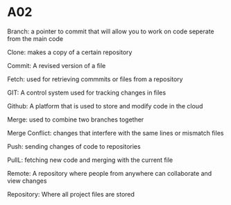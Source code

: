 # A02
Branch: a pointer to commit that will allow you to work on code seperate from the main code

Clone: makes a copy of a certain repository

Commit: A revised version of a file

Fetch: used for retrieving commmits or files from a repository

GIT: A control system used for tracking changes in files

Github: A platform that is used to store and modify code in the cloud

Merge: used to combine two branches together

Merge Conflict: changes that interfere with the same lines or mismatch files

Push: sending changes of code to repositories

PullL: fetching new code and merging with the current file

Remote: A repository where people from anywhere can collaborate and view changes

Repository: Where all project files are stored
